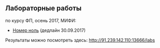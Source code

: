 ## Лабораторные работы
по курсу ФП, осень 2017, МИФИ:

* [Номер ноль](/lab0) (дедлайн 30.09.2017)

Результаты можно посмотреть здесь: http://91.239.142.110:13666/labs
